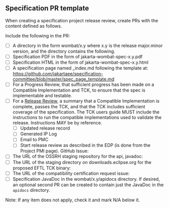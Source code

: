 ## Specification PR template
When creating a specification project release review, create PRs with the content defined as follows.

Include the following in the PR:
- [ ] A directory in the form wombat/x.y where x.y is the release major.minor version, and the directory contains the following.
- [ ] Specification PDF in the form of jakarta-wombat-spec-x.y.pdf
- [ ] Specification HTML in the form of jakarta-wombat-spec-x.y.html
- [ ] A specification page named _index.md following the template at:
      https://github.com/jakartaee/specification-committee/blob/master/spec_page_template.md
- [ ] For a Progress Review, that sufficient progress has been made on a Compatible Implementation and TCK, to ensure that the spec is implementable and testable.
- [ ] For a [Release Review](https://www.eclipse.org/projects/handbook/#release-review), a summary that a Compatible Implementation is complete, passes the TCK, and that the TCK includes sufficient coverage of the specification. The TCK users guide MUST include the instructions to run the compatible implementations used to validate the release.
Instructions MAY be by reference.
   - [ ] Updated release record
   - [ ] Generated IP Log
   - [ ] Email to PMC
   - [ ] Start release review as described in the EDP (is done from the Project PMI page). GitHub Issue:  
         <link to GitLab Issue here>
- [ ] The URL of the OSSRH staging repository for the api, javadoc:
      <add URL here>
- [ ] The URL of the staging directory on downloads.eclipse.org for the proposed EFTL TCK binary:
      <add URL here>
- [ ] The URL of the compatibility certification request issue:
      <add URL here>
- [ ] Specification JavaDoc in the wombat/x.y/apidocs directory. 
If desired, an optional second PR can be created to contain just the JavaDoc in the `apidocs` directory.

Note: If any item does not apply, check it and mark N/A below it.
